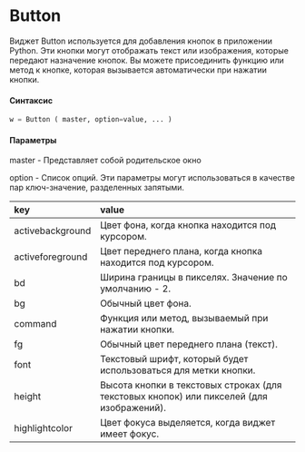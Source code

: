 # Button

Виджет Button используется для добавления кнопок в приложении Python. Эти кнопки могут отображать текст или изображения, которые передают назначение кнопок. Вы можете присоединить функцию или метод к кнопке, которая вызывается автоматически при нажатии кнопки.

#### Синтаксис

```py
w = Button ( master, option=value, ... )
```

#### Параметры

master - Представляет собой родительское окно

option - Список опций. Эти параметры могут использоваться в качестве пар ключ-значение, разделенных запятыми.

| key | value |
| :--- | :--- |
| activebackground | Цвет фона, когда кнопка находится под курсором. |
| activeforeground | Цвет переднего плана, когда кнопка находится под курсором. |
| bd | Ширина границы в пикселях. Значение по умолчанию - 2. |
| bg | Обычный цвет фона. |
| command | Функция или метод, вызываемый при нажатии кнопки.|
| fg | Обычный цвет переднего плана (текст).|
| font | Текстовый шрифт, который будет использоваться для метки кнопки.|
| height | Высота кнопки в текстовых строках (для текстовых кнопок) или пикселей (для изображений). |
| highlightcolor|  Цвет фокуса выделяется, когда виджет имеет фокус. |




